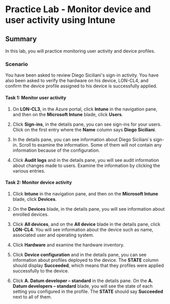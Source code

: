 # Practice Lab - Monitor device and user activity using Intune

## Summary

In this lab, you will practice monitoring user activity and device profiles.

### Scenario

You have been asked to review Diego Siciliani's sign-in activity.  You have also been asked to verify the hardware on his device, LON-CL4, and confirm the device profile assigned to his device is successfully applied. 

#### Task 1: Monitor user activity

1.  On **LON-CL3**, in the Azure portal, click **Intune** in the navigation
    pane, and then on the **Microsoft Intune** blade, click **Users**.

2.  Click **Sign-ins**, in the details pane, you can see sign-ins for your
    users. Click on the first entry where the **Name** column says **Diego
    Siciliani**.

3.  In the details pane, you can see information about Diego Siciliani´s
    sign-in. Scroll to examine the information. Some of them will not contain
    any information because of the configuration.

4.  Click **Audit logs** and in the details pane, you will see audit information
    about changes made to users. Examine the information by clicking the various
    entries.

#### Task 2: Monitor device activity

1.  Click **Intune** in the navigation pane, and then on the **Microsoft
    Intune** blade, click **Devices**.

2.  On the **Devices** blade, in the details pane, you will see information
    about enrolled devices.

3.  Click **All devices**, and on the **All device** blade in the details pane,
    click **LON-CL4**. You will see information about the device such as name,
    associated user and operating system.

4.  Click **Hardware** and examine the hardware inventory.

5.  Click **Device configuration** and in the details pane, you can see
    information about profiles deployed to the device. The **STATE** column
    should display **Succeeded**, which means that they profiles were applied
    successfully to the device.

6.  Click **A. Datum developer – standard** in the details pane. On the **A.
    Datum developers – standard** blade, you will see the state of each setting
    you configured in the profile. The **STATE** should say **Succeeded** next
    to all of them.
